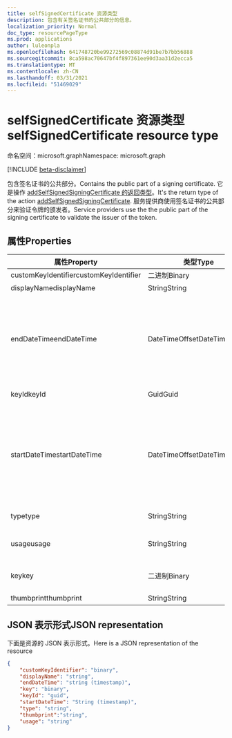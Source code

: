 ```yaml
---
title: selfSignedCertificate 资源类型
description: 包含有关签名证书的公共部分的信息。
localization_priority: Normal
doc_type: resourcePageType
ms.prod: applications
author: luleonpla
ms.openlocfilehash: 641748720be99272569c08874d91be7b7bb56888
ms.sourcegitcommit: 8ca598ac70647bf4f897361ee90d3aa31d2ecca5
ms.translationtype: MT
ms.contentlocale: zh-CN
ms.lasthandoff: 03/31/2021
ms.locfileid: "51469029"
---
```

# <a name="selfsignedcertificate-resource-type"></a><span data-ttu-id="c9a4b-103">selfSignedCertificate 资源类型</span><span class="sxs-lookup"><span data-stu-id="c9a4b-103">selfSignedCertificate resource type</span></span>

<span data-ttu-id="c9a4b-104">命名空间：microsoft.graph</span><span class="sxs-lookup"><span data-stu-id="c9a4b-104">Namespace: microsoft.graph</span></span>

[!INCLUDE [beta-disclaimer](../../includes/beta-disclaimer.md)]

<span data-ttu-id="c9a4b-105">包含签名证书的公共部分。</span><span class="sxs-lookup"><span data-stu-id="c9a4b-105">Contains the public part of a signing certificate.</span></span> <span data-ttu-id="c9a4b-106">它是操作 [addSelfSignedSigningCertificate 的返回类型](../api/serviceprincipal-addtokensigningcertificate.md)。</span><span class="sxs-lookup"><span data-stu-id="c9a4b-106">It's the return type of the action [addSelfSignedSigningCertificate](../api/serviceprincipal-addtokensigningcertificate.md).</span></span> <span data-ttu-id="c9a4b-107">服务提供商使用签名证书的公共部分来验证令牌的颁发者。</span><span class="sxs-lookup"><span data-stu-id="c9a4b-107">Service providers use the the public part of the signing certificate to validate the issuer of the token.</span></span>

## <a name="properties"></a><span data-ttu-id="c9a4b-108">属性</span><span class="sxs-lookup"><span data-stu-id="c9a4b-108">Properties</span></span>
<span data-ttu-id="c9a4b-109">属性</span><span class="sxs-lookup"><span data-stu-id="c9a4b-109">Property</span></span>|<span data-ttu-id="c9a4b-110">类型</span><span class="sxs-lookup"><span data-stu-id="c9a4b-110">Type</span></span>|<span data-ttu-id="c9a4b-111">说明</span><span class="sxs-lookup"><span data-stu-id="c9a4b-111">Description</span></span>
----|--|---
|<span data-ttu-id="c9a4b-112">customKeyIdentifier</span><span class="sxs-lookup"><span data-stu-id="c9a4b-112">customKeyIdentifier</span></span>|<span data-ttu-id="c9a4b-113">二进制</span><span class="sxs-lookup"><span data-stu-id="c9a4b-113">Binary</span></span>| <span data-ttu-id="c9a4b-114">自定义密钥标识符</span><span class="sxs-lookup"><span data-stu-id="c9a4b-114">Custom key identifier</span></span> |
| <span data-ttu-id="c9a4b-115">displayName</span><span class="sxs-lookup"><span data-stu-id="c9a4b-115">displayName</span></span> | <span data-ttu-id="c9a4b-116">String</span><span class="sxs-lookup"><span data-stu-id="c9a4b-116">String</span></span> | <span data-ttu-id="c9a4b-117">密钥的友好名称。</span><span class="sxs-lookup"><span data-stu-id="c9a4b-117">The friendly name for the key.</span></span> |
|<span data-ttu-id="c9a4b-118">endDateTime</span><span class="sxs-lookup"><span data-stu-id="c9a4b-118">endDateTime</span></span>|<span data-ttu-id="c9a4b-119">DateTimeOffset</span><span class="sxs-lookup"><span data-stu-id="c9a4b-119">DateTimeOffset</span></span>|<span data-ttu-id="c9a4b-120">凭据过期的日期和时间。时间戳类型表示使用 ISO 8601 格式的日期和时间信息，并且始终采用 UTC 时间。</span><span class="sxs-lookup"><span data-stu-id="c9a4b-120">The date and time at which the credential expires.The Timestamp type represents date and time information using ISO 8601 format and is always in UTC time.</span></span> <span data-ttu-id="c9a4b-121">例如，2014 年 1 月 1 日午夜 UTC 如下所示："2014-01-01T00：00：00Z"。</span><span class="sxs-lookup"><span data-stu-id="c9a4b-121">For example, midnight UTC on Jan 1, 2014 would look like this: "2014-01-01T00:00:00Z".</span></span> |
|<span data-ttu-id="c9a4b-122">keyId</span><span class="sxs-lookup"><span data-stu-id="c9a4b-122">keyId</span></span>|<span data-ttu-id="c9a4b-123">Guid</span><span class="sxs-lookup"><span data-stu-id="c9a4b-123">Guid</span></span>|<span data-ttu-id="c9a4b-124">该密钥 (GUID) 标识符。</span><span class="sxs-lookup"><span data-stu-id="c9a4b-124">The unique identifier (GUID) for the key.</span></span>|
|<span data-ttu-id="c9a4b-125">startDateTime</span><span class="sxs-lookup"><span data-stu-id="c9a4b-125">startDateTime</span></span>|<span data-ttu-id="c9a4b-126">DateTimeOffset</span><span class="sxs-lookup"><span data-stu-id="c9a4b-126">DateTimeOffset</span></span>|<span data-ttu-id="c9a4b-127">凭据生效的日期和时间。时间戳类型表示使用 ISO 8601 格式的日期和时间信息，并且始终采用 UTC 时间。</span><span class="sxs-lookup"><span data-stu-id="c9a4b-127">The date and time at which the credential becomes valid.The Timestamp type represents date and time information using ISO 8601 format and is always in UTC time.</span></span> <span data-ttu-id="c9a4b-128">例如，2014 年 1 月 1 日午夜 UTC 如下所示："2014-01-01T00：00：00Z"。</span><span class="sxs-lookup"><span data-stu-id="c9a4b-128">For example, midnight UTC on Jan 1, 2014 would look like this: "2014-01-01T00:00:00Z".</span></span> |
|<span data-ttu-id="c9a4b-129">type</span><span class="sxs-lookup"><span data-stu-id="c9a4b-129">type</span></span>|<span data-ttu-id="c9a4b-130">String</span><span class="sxs-lookup"><span data-stu-id="c9a4b-130">String</span></span>|<span data-ttu-id="c9a4b-131">密钥凭据的类型。</span><span class="sxs-lookup"><span data-stu-id="c9a4b-131">The type of key credential.</span></span> <span data-ttu-id="c9a4b-132">"AsymmetricX509Cert"。</span><span class="sxs-lookup"><span data-stu-id="c9a4b-132">"AsymmetricX509Cert".</span></span>|
|<span data-ttu-id="c9a4b-133">usage</span><span class="sxs-lookup"><span data-stu-id="c9a4b-133">usage</span></span>|<span data-ttu-id="c9a4b-134">String</span><span class="sxs-lookup"><span data-stu-id="c9a4b-134">String</span></span>|<span data-ttu-id="c9a4b-135">一个描述密钥的用途的字符串。</span><span class="sxs-lookup"><span data-stu-id="c9a4b-135">A string that describes the purpose for which the key can be used.</span></span> <span data-ttu-id="c9a4b-136">例如，"Verify"。</span><span class="sxs-lookup"><span data-stu-id="c9a4b-136">For example, "Verify".</span></span>|
|<span data-ttu-id="c9a4b-137">key</span><span class="sxs-lookup"><span data-stu-id="c9a4b-137">key</span></span>|<span data-ttu-id="c9a4b-138">二进制</span><span class="sxs-lookup"><span data-stu-id="c9a4b-138">Binary</span></span>| <span data-ttu-id="c9a4b-139">密钥凭据的值。</span><span class="sxs-lookup"><span data-stu-id="c9a4b-139">The value for the key credential.</span></span> <span data-ttu-id="c9a4b-140">应为 Base64 编码的值。</span><span class="sxs-lookup"><span data-stu-id="c9a4b-140">Should be a base-64 encoded value.</span></span> |
|<span data-ttu-id="c9a4b-141">thumbprint</span><span class="sxs-lookup"><span data-stu-id="c9a4b-141">thumbprint</span></span>| <span data-ttu-id="c9a4b-142">String</span><span class="sxs-lookup"><span data-stu-id="c9a4b-142">String</span></span> | <span data-ttu-id="c9a4b-143">键的指纹值。</span><span class="sxs-lookup"><span data-stu-id="c9a4b-143">The thumbprint value for the key.</span></span>|

## <a name="json-representation"></a><span data-ttu-id="c9a4b-144">JSON 表示形式</span><span class="sxs-lookup"><span data-stu-id="c9a4b-144">JSON representation</span></span>

<span data-ttu-id="c9a4b-145">下面是资源的 JSON 表示形式。</span><span class="sxs-lookup"><span data-stu-id="c9a4b-145">Here is a JSON representation of the resource</span></span>

<!-- {
  "blockType": "resource",
  "optionalProperties": [

  ],
  "@odata.type": "microsoft.graph.selfSignedCertificate"
}-->

```json
{
    "customKeyIdentifier": "binary",
    "displayName": "string",
    "endDateTime": "string (timestamp)",
    "key": "binary",
    "keyId": "guid",
    "startDateTime": "String (timestamp)",
    "type": "string",
    "thumbprint":"string",
    "usage": "string"
}

```

<!-- uuid: 8fcb5dbc-d5aa-4681-8e31-b001d5168d79
2015-10-25 14:57:30 UTC -->
<!--
{
  "type": "#page.annotation",
  "description": "selfSignedCertificate resource",
  "keywords": "",
  "section": "documentation",
  "tocPath": "",
  "suppressions": []
}
-->

